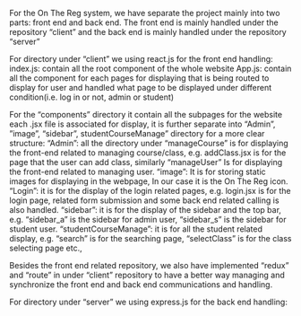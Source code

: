 For the On The Reg system, we have separate the project mainly into two parts: front end and back end. The front end is mainly handled under the repository “client” and the back end is mainly handled under the repository “server”

For directory under “client” we using react.js for the front end handling:
index.js: contain all the root component of the whole website
App.js: contain all the component for each pages for displaying that is being routed to display for user and handled what page to be displayed under different condition(i.e. log in or not, admin or student)

For the “components” directory it contain all the subpages for the website each .jsx file is associated for display, it is further separate into “Admin”, ”image”, “sidebar”, studentCourseManage” directory for a more clear structure:
“Admin”: all the directory under “manageCourse” is for displaying the front-end related to managing course/class, e.g. addClass.jsx is for the page that the user can add class, similarly “manageUser” Is for displaying the front-end related to managing user.
“image”: It is for storing static images for displaying in the webpage, In our case it is the On The Reg icon.
“Login”: it is for the display of the login related pages, e.g. login.jsx is for the login page, related form submission and some back end related calling is also handled.
“sidebar”: it is for the display of the sidebar and the top bar, e.g. “sidebar_a” is the sidebar for admin user, “sidebar_s” is the sidebar for student user.
“studentCourseManage”: it is for all the student related display, e.g. “search” is for the searching page, “selectClass” is for the class selecting page etc.,

Besides the front end related repository, we also have implemented “redux” and “route” in under “client” repository to have a better way managing and synchronize the front end and back end communications and handling.

For directory under “server” we using express.js for the back end handling:

